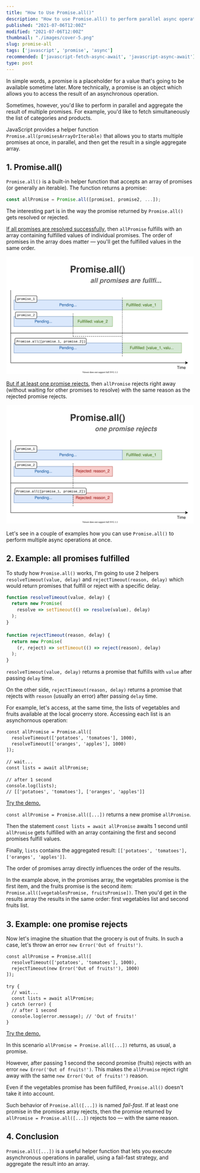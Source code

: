 ```yaml
---
title: "How to Use Promise.all()"
description: "How to use Promise.all() to perform parallel async operations."
published: "2021-07-06T12:00Z"
modified: "2021-07-06T12:00Z"
thumbnail: "./images/cover-5.png"
slug: promise-all
tags: ['javascript', 'promise', 'async']
recommended: ['javascript-fetch-async-await', 'javascript-async-await']
type: post
---
```


In simple words, a promise is a placeholder for a value that's going to be available sometime later. More technically, a promise is an object which allows you to access the result of an asynchronous operation. 

Sometimes, however, you'd like to perform in parallel and aggregate the result of multiple promises. For example, you'd like to fetch simultaneously the list of categories and products.   

JavaScript provides a helper function `Promise.all(promisesArrayOrIterable)` that allows you to starts multiple promises at once, in parallel, and then get the result in a single aggregate array.   

## 1. Promise.all()

`Promise.all()` is a built-in helper function that accepts an array of promises (or generally an iterable). The function returns a promise:  

```javascript
const allPromise = Promise.all([promise1, promise2, ...]);
```

The interesting part is in the way the promise returned by `Promise.all()` gets resolved or rejected.  

<u>If all promises are resolved successfully</u>, then `allPromise` fulfills with an array containing fulfilled values of individual promises. The order of promises in the array does matter &mdash; you'll get the fulfilled values in the same order.  

![Promise.all() - all fullfilled](./images/all-fullfilled-9.svg)

<u>But if at least one promise rejects</u>, then `allPromise` rejects right away (without waiting for other promises to resolve) with the same reason as the rejected promise rejects.  

![Promise.all() - one rejects](./images/one-rejects-5.svg)

Let's see in a couple of examples how you can use `Promise.all()` to perform multiple async operations at once.  

## 2. Example: all promises fulfilled

To study how `Promise.all()` works, I'm going to use 2 helpers `resolveTimeout(value, delay)` and `rejectTimeout(reason, delay)` which would return promises that fulfill or reject with a specific delay.  

```javascript
function resolveTimeout(value, delay) {
  return new Promise(
    resolve => setTimeout(() => resolve(value), delay)
  );
}

function rejectTimeout(reason, delay) {
  return new Promise(
    (r, reject) => setTimeout(() => reject(reason), delay)
  );
}
```

`resolveTimeout(value, delay)` returns a promise that fulfills with `value` after passing `delay` time.  

On the other side, `rejectTimeout(reason, delay)` returns a promise that rejects with `reason` (usually an error) after passing `delay` time.  

For example, let's access, at the same time, the lists of vegetables and fruits available at the local grocerry store. Accessing each list is an asynchornous operation:  

```javascript{1-4}
const allPromise = Promise.all([
  resolveTimeout(['potatoes', 'tomatoes'], 1000),
  resolveTimeout(['oranges', 'apples'], 1000)
]);

// wait...
const lists = await allPromise;

// after 1 second
console.log(lists); 
// [['potatoes', 'tomatoes'], ['oranges', 'apples']]
```

[Try the demo.](https://codesandbox.io/s/all-promises-fullfilled-2wte0?file=/src/index.js)

`const allPromise = Promise.all([...])` returns a new promise `allPromise`. 

Then the statement `const lists = await allPromise` awaits 1 second until `allPromise` gets fulfilled with an array containing the first and second promises fulfill values.  

Finally, `lists` contains the aggregated result: `[['potatoes', 'tomatoes'], ['oranges', 'apples']]`.  

The order of promises array directly influences the order of the results.  

In the example above, in the promises array, the vegetables promise is the first item, and the fruits promise is the second item: `Promise.all([vegetablesPromise, fruitsPromise])`. Then you'd get in the results array the results in the same order: first vegetables list and second fruits list.  

## 3. Example: one promise rejects

Now let's imagine the situation that the grocery is out of fruits. In such a case, let's throw an error `new Error('Out of fruits!')`.  

```javascript{1-4}
const allPromise = Promise.all([
  resolveTimeout(['potatoes', 'tomatoes'], 1000),
  rejectTimeout(new Error('Out of fruits!'), 1000)
]);

try {
  // wait...
  const lists = await allPromise;
} catch (error) {
  // after 1 second
  console.log(error.message); // 'Out of fruits!'
}
```

[Try the demo.](https://codesandbox.io/s/one-rejects-w5guk?file=/src/index.js)

In this scenario `allPromise = Promise.all([...])` returns, as usual, a promise. 

However, after passing 1 second the second promise (fruits) rejects with an error `new Error('Out of fruits!')`. This makes the `allPromise` reject right away with the same `new Error('Out of fruits!')` reason.  

Even if the vegetables promise has been fulfilled, `Promise.all()` doesn't take it into account.  

Such behavior of `Promise.all([...])` is named *fail-fast*. If at least one promise in the promises array rejects, then the promise returned by `allPromise = Promise.all([...])` rejects too &mdash; with the same reason.    

## 4. Conclusion

`Promise.all([...])` is a useful helper function that lets you execute asynchronous operations in parallel, using a fail-fast strategy, and aggregate the result into an array.  

